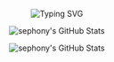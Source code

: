 <p align="center">
<img src="https://readme-typing-svg.demolab.com?font=Fira+Code&pause=1000&random=false&width=435&lines=Hi+there%2C+this+is+sephony." alt="Typing SVG" />
</p>

<p align="center">
<img src="https://github-readme-stats.vercel.app/api?username=sephony&show_icons=true&theme=algolia" alt="sephony's GitHub Stats" />
</p>

<p align="center">
<img src="https://github-readme-streak-stats.herokuapp.com?user=sephony&theme=algolia" alt="sephony's GitHub Stats" />
</p>

<!--
**sephony/sephony** is a ✨ _special_ ✨ repository because its `README.md` (this file) appears on your GitHub profile.

Here are some ideas to get you started:

- 🔭 I’m currently working on ...
- 🌱 I’m currently learning ...
- 👯 I’m looking to collaborate on ...
- 🤔 I’m looking for help with ...
- 💬 Ask me about ...
- 📫 How to reach me: ...
- 😄 Pronouns: ...
- ⚡ Fun fact: ...
-->

<!--
用到的网站：
https://readme-typing-svg.demolab.com/demo/
https://github-readme-streak-stats.herokuapp.com/demo/
https://github-readme-tech-stack.vercel.app/
-->
